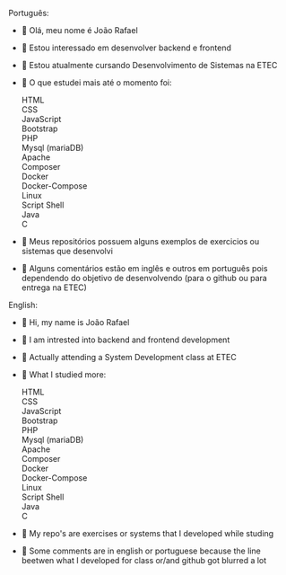 Português:
- 👋 Olá, meu nome é João Rafael
- 👀 Estou interessado em desenvolver backend e frontend
- 🌱 Estou atualmente cursando Desenvolvimento de Sistemas na ETEC
- 🚀 O que estudei mais até o momento foi:

    HTML \
    CSS \
    JavaScript \
    Bootstrap \
    PHP \
    Mysql (mariaDB) \
    Apache \
    Composer \
    Docker \
    Docker-Compose \
    Linux \
    Script Shell \
    Java \
    C 
    
- 🌳 Meus repositórios possuem alguns exemplos de exercicios ou sistemas que desenvolvi
- 🏈 Alguns comentários estão em inglês e outros em português pois dependendo do objetivo de desenvolvendo (para o github ou para entrega na ETEC)

English:
- 👋 Hi, my name is João Rafael
- 👀 I am intrested into backend and frontend development
- 🌱 Actually attending a System Development class at ETEC
- 🚀 What I studied more:

    HTML \
    CSS \
    JavaScript \
    Bootstrap \
    PHP \
    Mysql (mariaDB) \
    Apache \
    Composer \
    Docker \
    Docker-Compose \
    Linux \
    Script Shell \
    Java \
    C 
    
- 🌳 My repo's are exercises or systems that I developed while studing
- 🏈 Some comments are in english or portuguese because the line beetwen what I developed for class or/and github got blurred a lot


<!---
jrafaelpcruz/jrafaelpcruz is a ✨ special ✨ repository because its `README.md` (this file) appears on your GitHub profile.
You can click the Preview link to take a look at your changes.
--->
